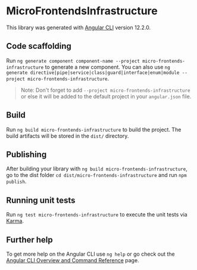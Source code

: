 # MicroFrontendsInfrastructure

This library was generated with [Angular CLI](https://github.com/angular/angular-cli) version 12.2.0.

## Code scaffolding

Run `ng generate component component-name --project micro-frontends-infrastructure` to generate a new component. You can also use `ng generate directive|pipe|service|class|guard|interface|enum|module --project micro-frontends-infrastructure`.
> Note: Don't forget to add `--project micro-frontends-infrastructure` or else it will be added to the default project in your `angular.json` file. 

## Build

Run `ng build micro-frontends-infrastructure` to build the project. The build artifacts will be stored in the `dist/` directory.

## Publishing

After building your library with `ng build micro-frontends-infrastructure`, go to the dist folder `cd dist/micro-frontends-infrastructure` and run `npm publish`.

## Running unit tests

Run `ng test micro-frontends-infrastructure` to execute the unit tests via [Karma](https://karma-runner.github.io).

## Further help

To get more help on the Angular CLI use `ng help` or go check out the [Angular CLI Overview and Command Reference](https://angular.io/cli) page.
